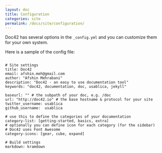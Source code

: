 ```yaml
---
layout: doc
title: Configuration
categories: site
permalink: /docs/site/configuration/
---
```


<p>Doc42 has several options in the <code>_config.yml</code> and you can customize them for your own system.</p>

<p>
Here is a sample of the config file:
</p>

<pre class="code-example">
<code class="language-yml">
# Site settings
title: Doc42
email: afshin.meh@gmail.com
author: "Afshin Mehrabani"
description: "Doc42 - an easy to use documentation tool"
keywords: "doc42, documentation, doc, usablica, jekyll"

baseurl: "" # the subpath of your doc, e.g. /doc
url: "http://doc42.io" # the base hostname & protocol for your site
twitter_username: usablica
github_username:  usablica

# use this to define the categories of your documentation
category-list: [getting-started, basics, extra]
# optionally you can define icon for each category (for the sidebar)
# Doc42 uses Font Awesome
category-icons: [gear, cube, expand]

# Build settings
markdown: kramdown
</code>
